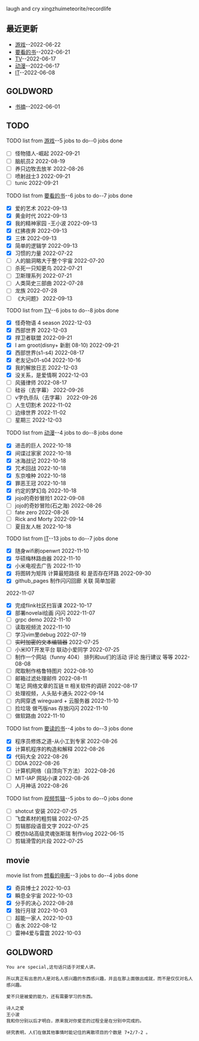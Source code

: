 
laugh and cry
xingzhuimeteorite/recordlife
## 最近更新
- [游戏](https://github.com/xingzhuimeteorite/recordlife/issues/11)--2022-06-22
- [要看的书](https://github.com/xingzhuimeteorite/recordlife/issues/10)--2022-06-21
- [TV](https://github.com/xingzhuimeteorite/recordlife/issues/9)--2022-06-17
- [动漫](https://github.com/xingzhuimeteorite/recordlife/issues/8)--2022-06-17
- [IT](https://github.com/xingzhuimeteorite/recordlife/issues/7)--2022-06-08
## GOLDWORD
- [书摘](https://github.com/xingzhuimeteorite/recordlife/issues/2)--2022-06-01
## TODO
TODO list from [游戏](https://github.com/xingzhuimeteorite/recordlife/issues/11)--5 jobs to do--0 jobs done
- [ ]  怪物猎人-崛起 2022-09-21
- [ ] 脑航员2 2022-08-19
- [ ] 养只边牧去放羊 2022-08-26
- [ ] 喷射战士3 2022-09-21
- [ ] tunic 2022-09-21

TODO list from [要看的书](https://github.com/xingzhuimeteorite/recordlife/issues/10)--6 jobs to do--7 jobs done
- [x] 爱的艺术 2022-09-13
- [x] 黄金时代 2022-09-13
- [x] 我的精神家园  -王小波 2022-09-13
- [x] 红拂夜奔 2022-09-13
- [x] 三体 2022-09-13
- [x] 简单的逻辑学 2022-09-13
- [x] 习惯的力量 2022-07-22
- [ ] 人的脑洞略大于整个宇宙 2022-07-20
- [ ] 杀死一只知更鸟  2022-07-21
- [ ] 卫斯理系列 2022-07-21
- [ ] 人类简史三部曲
 2022-07-28
- [ ] 龙族 2022-07-28
- [ ] 《大问题》 2022-09-13

TODO list from [TV](https://github.com/xingzhuimeteorite/recordlife/issues/9)--6 jobs to do--8 jobs done
- [x] 怪奇物语 4 season 2022-12-03
- [x] 西部世界 2022-12-03
- [x] 捍卫者联盟 2022-09-21
- [x] I am groot(disny+ 新剧 08-10) 2022-09-21
- [x] 西部世界(s1-s4) 2022-08-17
- [x] 老友记s01-s04 2022-10-16
- [x] 我的解放日志 2022-12-03
- [x] 没关系，是爱情啊 2022-12-03
- [ ] 风骚律师 2022-08-17
- [ ] 硅谷（去字幕） 2022-09-26
- [ ] v字仇杀队（去字幕） 2022-09-26
- [ ] 人生切割术  2022-11-02
- [ ] 边缘世界 2022-11-02
- [ ] 星期三 2022-12-03

TODO list from [动漫](https://github.com/xingzhuimeteorite/recordlife/issues/8)--4 jobs to do--8 jobs done
- [x] 进击的巨人 2022-10-18
- [x] 间谍过家家 2022-10-18
- [x] 冰海战记 2022-10-18
- [x] 咒术回战  2022-10-18
- [x] 东京喰种 2022-10-18
- [x] 罪恶王冠 2022-10-18
- [x] 约定的梦幻岛 2022-10-18
- [x] jojo的奇妙冒险1 2022-09-08
- [ ] jojo的奇妙冒险(石之海) 2022-08-26
- [ ] fate zero 2022-08-26
- [ ] Rick and Morty 2022-09-14
- [ ] 夏目友人帐 2022-10-18

TODO list from [IT](https://github.com/xingzhuimeteorite/recordlife/issues/7)--13 jobs to do--7 jobs done
- [x] 随身wifi刷openwrt 2022-11-10
- [x] 华硕梅林路由器 2022-11-10
- [x] 小米电视去广告 2022-11-10
- [x] 将图转为矩阵 计算最短路径 和 是否存在环路 2022-09-30
- [x]  github_pages 制作闪闪回廊  关联   简单加密

 2022-11-07
- [x] 完成flink社区扫盲课  2022-10-17
- [x] 部署novelai绘画 闪闪 2022-11-07
- [ ] grpc demo 2022-11-10
- [ ] 读取视频流  2022-11-10
- [ ] 学习vim里debug 2022-07-19
- [ ] ~~实时加密的文本编辑器~~ 2022-07-25
- [ ] 小米IOT开发平台  联动小爱同学 2022-07-25
- [ ] 制作一个网站（funny 404） 排列和uu们的活动  评论 施行建议 等等  2022-08-08
- [ ] 爬取制作格鲁特图片 2022-08-10
- [ ] 邮箱过滤处理邮件 2022-08-11
- [ ] 笔记  网络文章的互链 tt 相关软件的调研  2022-08-17
- [ ] 处理视频，人头贴卡通头 2022-09-14
- [ ] 内网穿透  wireguard  + 云服务器  2022-11-10
- [ ] 捡垃圾 做丐版nas   存放闪闪  2022-11-10
- [ ] 做软路由 2022-11-10

TODO list from [要读的书](https://github.com/xingzhuimeteorite/recordlife/issues/6)--4 jobs to do--3 jobs done
- [x] 程序员修炼之道-从小工到专家 2022-08-26
- [x] 计算机程序的构造和解释 2022-08-26
- [x] 代码大全 2022-08-26
- [ ] DDIA 2022-08-26
- [ ] 计算机网络（自顶向下方法）
 2022-08-26
- [ ] MIT-IAP 网站小课  2022-08-26
- [ ] 人月神话  2022-08-26

TODO list from [视频剪辑](https://github.com/xingzhuimeteorite/recordlife/issues/4)--5 jobs to do--0 jobs done
- [ ] shotcut 安装 2022-07-25
- [ ] 飞盘素材的粗剪辑 2022-07-25
- [ ]  剪辑那段语音文字 2022-07-25
- [ ] 模仿b站高级灵魂张斯瑞 制作vlog 2022-06-15
- [ ] 剪辑滑雪的片段 2022-07-25

## movie
movie list from [想看的电影](https://github.com/xingzhuimeteorite/recordlife/issues/5)--3 jobs to do--4 jobs done
- [x] 奇异博士2 2022-10-03
- [x] 瞬息全宇宙 2022-10-03
- [x] 分手的决心 2022-08-28
- [x] 独行月球 2022-10-03
- [ ] 超能一家人 2022-10-03
- [ ] 香水 2022-08-12
- [ ] 雷神4爱与雷霆 2022-10-03

## GOLDWORD
 ```
You are special,这句话只适于对爱人讲。
```
```
所以真正有出息的人是对名人感兴趣的东西感兴趣，并且在那上面做出成就，而不是仅仅对名人感兴趣。
```
```
爱不只是被爱的能力，还有需要学习的东西。
```
```
诗人之爱 
王小波
我和你分别以后才明白，原来我对你爱恋的过程全是在分别中完成的。
```
```
研究表明，人们在做其他事情时能记住的离散项目的个数是 7+2/7-2 。 
```
